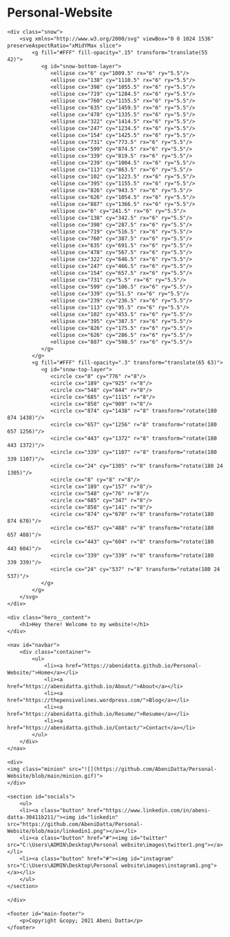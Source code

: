 # Personal-Website
<!DOCTYPE html>
<html>
<head>
	<meta charset="utf-8">
	<title>Home</title>
	<link rel="stylesheet" type="text/css" href="style.css">
</head>
<body>
	<div class="hero">

    <div class="snow">
        <svg xmlns="http://www.w3.org/2000/svg" viewBox="0 0 1024 1536" preserveAspectRatio="xMidYMax slice">
		    <g fill="#FFF" fill-opacity=".15" transform="translate(55 42)">
			   <g id="snow-bottom-layer">
				  <ellipse cx="6" cy="1009.5" rx="6" ry="5.5"/>
				  <ellipse cx="138" cy="1110.5" rx="6" ry="5.5"/>
				  <ellipse cx="398" cy="1055.5" rx="6" ry="5.5"/>
				  <ellipse cx="719" cy="1284.5" rx="6" ry="5.5"/>
				  <ellipse cx="760" cy="1155.5" rx="6" ry="5.5"/>
				  <ellipse cx="635" cy="1459.5" rx="6" ry="5.5"/>
				  <ellipse cx="478" cy="1335.5" rx="6" ry="5.5"/>
				  <ellipse cx="322" cy="1414.5" rx="6" ry="5.5"/>
				  <ellipse cx="247" cy="1234.5" rx="6" ry="5.5"/>
				  <ellipse cx="154" cy="1425.5" rx="6" ry="5.5"/>
				  <ellipse cx="731" cy="773.5" rx="6" ry="5.5"/>
				  <ellipse cx="599" cy="874.5" rx="6" ry="5.5"/>
				  <ellipse cx="339" cy="819.5" rx="6" ry="5.5"/>
				  <ellipse cx="239" cy="1004.5" rx="6" ry="5.5"/>
				  <ellipse cx="113" cy="863.5" rx="6" ry="5.5"/>
				  <ellipse cx="102" cy="1223.5" rx="6" ry="5.5"/>
				  <ellipse cx="395" cy="1155.5" rx="6" ry="5.5"/>
				  <ellipse cx="826" cy="943.5" rx="6" ry="5.5"/>
				  <ellipse cx="626" cy="1054.5" rx="6" ry="5.5"/>
				  <ellipse cx="887" cy="1366.5" rx="6" ry="5.5"/>
				  <ellipse cx="6" cy="241.5" rx="6" ry="5.5"/>
				  <ellipse cx="138" cy="342.5" rx="6" ry="5.5"/>
				  <ellipse cx="398" cy="287.5" rx="6" ry="5.5"/>
				  <ellipse cx="719" cy="516.5" rx="6" ry="5.5"/>
				  <ellipse cx="760" cy="387.5" rx="6" ry="5.5"/>
				  <ellipse cx="635" cy="691.5" rx="6" ry="5.5"/>
				  <ellipse cx="478" cy="567.5" rx="6" ry="5.5"/>
				  <ellipse cx="322" cy="646.5" rx="6" ry="5.5"/>
				  <ellipse cx="247" cy="466.5" rx="6" ry="5.5"/>
				  <ellipse cx="154" cy="657.5" rx="6" ry="5.5"/>
				  <ellipse cx="731" cy="5.5" rx="6" ry="5.5"/>
				  <ellipse cx="599" cy="106.5" rx="6" ry="5.5"/>
				  <ellipse cx="339" cy="51.5" rx="6" ry="5.5"/>
				  <ellipse cx="239" cy="236.5" rx="6" ry="5.5"/>
				  <ellipse cx="113" cy="95.5" rx="6" ry="5.5"/>
				  <ellipse cx="102" cy="455.5" rx="6" ry="5.5"/>
				  <ellipse cx="395" cy="387.5" rx="6" ry="5.5"/>
				  <ellipse cx="826" cy="175.5" rx="6" ry="5.5"/>
				  <ellipse cx="626" cy="286.5" rx="6" ry="5.5"/>
				  <ellipse cx="887" cy="598.5" rx="6" ry="5.5"/>
			   </g>
		    </g>
		    <g fill="#FFF" fill-opacity=".3" transform="translate(65 63)">
			   <g id="snow-top-layer">
				  <circle cx="8" cy="776" r="8"/>
				  <circle cx="189" cy="925" r="8"/>
				  <circle cx="548" cy="844" r="8"/>
				  <circle cx="685" cy="1115" r="8"/>
				  <circle cx="858" cy="909" r="8"/>
				  <circle cx="874" cy="1438" r="8" transform="rotate(180 874 1438)"/>
				  <circle cx="657" cy="1256" r="8" transform="rotate(180 657 1256)"/>
				  <circle cx="443" cy="1372" r="8" transform="rotate(180 443 1372)"/>
				  <circle cx="339" cy="1107" r="8" transform="rotate(180 339 1107)"/>
				  <circle cx="24" cy="1305" r="8" transform="rotate(180 24 1305)"/>
				  <circle cx="8" cy="8" r="8"/>
				  <circle cx="189" cy="157" r="8"/>
				  <circle cx="548" cy="76" r="8"/>
				  <circle cx="685" cy="347" r="8"/>
				  <circle cx="858" cy="141" r="8"/>
				  <circle cx="874" cy="670" r="8" transform="rotate(180 874 670)"/>
				  <circle cx="657" cy="488" r="8" transform="rotate(180 657 488)"/>
				  <circle cx="443" cy="604" r="8" transform="rotate(180 443 604)"/>
				  <circle cx="339" cy="339" r="8" transform="rotate(180 339 339)"/>
				  <circle cx="24" cy="537" r="8" transform="rotate(180 24 537)"/>
			   </g>
		    </g>
		</svg>
    </div>
	
	<div class="hero__content">
		<h1>Hey there! Welcome to my website!</h1>
	</div>

	<nav id="navbar">
		<div class="container">
			<ul>
				<li><a href="https://abenidatta.github.io/Personal-Website/">Home</a></li>
				<li><a href="https://abenidatta.github.io/About/">About</a></li>
				<li><a href="https://thepensivelines.wordpress.com/">Blog</a></li>
				<li><a href="https://abenidatta.github.io/Resume/">Resume</a></li>
				<li><a href="https://abenidatta.github.io/Contact/">Contact</a></li>
			</ul>	
		</div>
	</nav>

	<div>
	<img class="minion" src="![](https://github.com/AbeniDatta/Personal-Website/blob/main/minion.gif)">
	</div>

	<section id="socials">
		<ul>
		<li><a class="button" href="https://www.linkedin.com/in/abeni-datta-30411b211/"><img id="linkedin" src="https://github.com/AbeniDatta/Personal-Website/blob/main/linkedin1.png"></a></li>
		<li><a class="button" href="#"><img id="twitter" src="C:\Users\ADMIN\Desktop\Personal website\images\twitter1.png"></a></li>
		<li><a class="button" href="#"><img id="instagram" src="C:\Users\ADMIN\Desktop\Personal website\images\instagram1.png"></a></li>
		</ul>
	</section>

	</div>

	<footer id="main-footer">
		<p>Copyright &copy; 2021 Abeni Datta</p>
	</footer>
</body>
</html>
